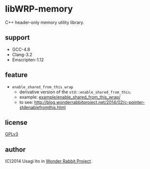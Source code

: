# libWRP-memory

C++ header-only memory utility library.

## support

- GCC-4.8
- Clang-3.2
- Emscripten-1.12

## feature

- `enable_shared_from_this_wrap`
    - derivative version of the `std::enable_shared_from_this`.
    - example: [example/enable\_shared\_from\_this\_wrap/](example/enable_shared_from_this_wrap/)
    - to see: http://blog.wonderrabbitproject.net/2014/02/c-pointer-stdenablefromthis.html

## license

[GPLv3](http://www.gnu.org/licenses/gpl.html)

## author

(C)2014 Usagi Ito in [Wonder Rabbit Project](http://www.WonderRabbitProject.net/).
